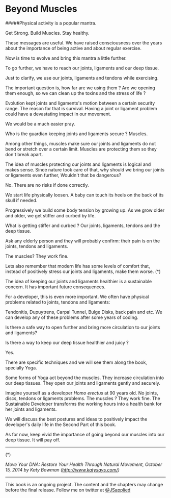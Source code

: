 # Beyond Muscles

#####Physical activity is a popular mantra. 

Get Strong. Build Muscles. Stay healthy. 

These messages are useful. We have raised consciousness over the years about the  importance of being active and about regular exercise. 

Now is time to evolve and bring this mantra a little further.

To go further, we have to reach our joints, ligaments and our deep tissue.

Just to clarify, we use our joints, ligaments and tendons while exercising.  

The important question is, how far are we using them ? Are we opening them enough, so we can clean up the toxins and the stress of life ?

Evolution kept joints and ligaments's motion between a certain security range. The reason for that is survival. Having a joint or ligament problem could have a devastating impact in our movement. 

We would be a much easier pray. 

Who is the guardian keeping joints and ligaments secure ? Muscles.

Among other things, muscles make sure our joints and ligaments do not bend or stretch over a certain limit. Muscles are protecting them so they don't break apart. 

The idea of muscles protecting our joints and ligaments is logical and makes sense. Since nature took care of that, why should we bring our joints or ligaments even further, Wouldn't that be dangerous? 

No. There are no risks if done correctly.   

We start life physically loosen. A baby can touch its heels on the back of its skull if needed.  

Progressively we build some body tension by growing up. As we grow older and older, we get stiffer and curbed by life. 

What is getting stiffer and curbed ? Our joints, ligaments, tendons and the deep tissue. 

Ask any elderly person and they will probably confirm: their  pain is on the joints, tendons and ligaments. 

The muscles? They work fine. 

Lets also remember that modern life has some levels of comfort that, instead of positively stress our joints and ligaments, make them worse. (*)

The idea of keeping our joints and ligaments healthier is a sustainable concern. It has important future consequences. 

For a developer, this is even more important. We often have physical problems related to joints, tendons and ligaments: 

Tendonitis, Dupuytrens, Carpal Tunnel, Bulge Disks, back pain and etc.  We can develop any of these problems after some years of coding.  

Is there a safe way to open further and bring more circulation to our joints and ligaments? 

Is there a way to keep our deep tissue healthier and juicy ? 

Yes.  

There are specific techniques and we will see them along the book, specially Yoga. 

Some forms of Yoga act beyond the muscles. They increase circulation into our deep tissues. They open our joints and ligaments gently and securely. 

Imagine yourself as a developer *Homo erectus* at 90 years old. No joints, discs, tendons or ligaments problems. The muscles ? They work fine. 
The Sustainable Developer transforms the working hours into a health bank for her joints and ligaments. 

We will discuss the best postures and ideas to positively impact the developer's daily life in the Second Part of this book. 

As for now, keep vivid the importance of going beyond our muscles into our deep tissue. It will pay off. 


****
(*) 

*Move Your DNA: Restore Your Health Through Natural Movement,  October 15, 2014 by Katy Bowman (http://www.katysays.com/)*

***

This book is an ongoing project. The content and the chapters may change before the final release. 
Follow me on twitter at [@JSapplied](https://twitter.com/JSapplied) 




